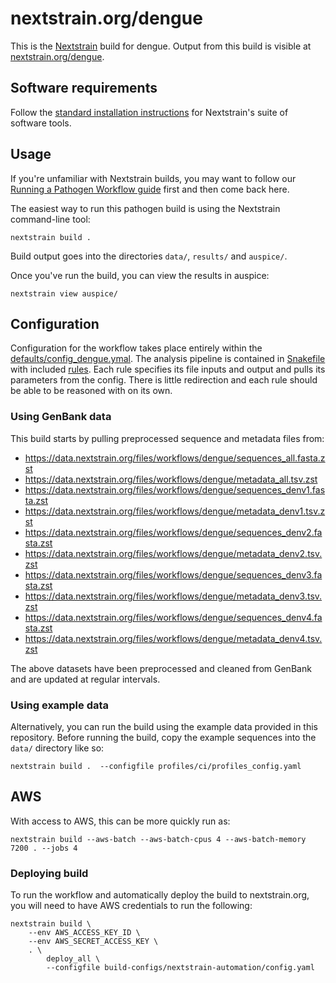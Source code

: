 # nextstrain.org/dengue

This is the [Nextstrain](https://nextstrain.org) build for dengue. Output from this build is visible at
[nextstrain.org/dengue](https://nextstrain.org/dengue).


## Software requirements

Follow the [standard installation instructions](https://docs.nextstrain.org/en/latest/install.html) for Nextstrain's suite of software tools.

## Usage

If you're unfamiliar with Nextstrain builds, you may want to follow our
[Running a Pathogen Workflow guide][] first and then come back here.

The easiest way to run this pathogen build is using the Nextstrain
command-line tool:

    nextstrain build .

Build output goes into the directories `data/`, `results/` and `auspice/`.

Once you've run the build, you can view the results in auspice:

    nextstrain view auspice/


## Configuration

Configuration for the workflow takes place entirely within the [defaults/config_dengue.ymal](defaults/config_dengue.yaml).
The analysis pipeline is contained in [Snakefile](Snakefile) with included [rules](rules).
Each rule specifies its file inputs and output and pulls its parameters from the config.
There is little redirection and each rule should be able to be reasoned with on its own.


### Using GenBank data

This build starts by pulling preprocessed sequence and metadata files from: 

* https://data.nextstrain.org/files/workflows/dengue/sequences_all.fasta.zst
* https://data.nextstrain.org/files/workflows/dengue/metadata_all.tsv.zst
* https://data.nextstrain.org/files/workflows/dengue/sequences_denv1.fasta.zst
* https://data.nextstrain.org/files/workflows/dengue/metadata_denv1.tsv.zst
* https://data.nextstrain.org/files/workflows/dengue/sequences_denv2.fasta.zst
* https://data.nextstrain.org/files/workflows/dengue/metadata_denv2.tsv.zst
* https://data.nextstrain.org/files/workflows/dengue/sequences_denv3.fasta.zst
* https://data.nextstrain.org/files/workflows/dengue/metadata_denv3.tsv.zst
* https://data.nextstrain.org/files/workflows/dengue/sequences_denv4.fasta.zst
* https://data.nextstrain.org/files/workflows/dengue/metadata_denv4.tsv.zst

The above datasets have been preprocessed and cleaned from GenBank and are updated at regular intervals. 

### Using example data

Alternatively, you can run the build using the
example data provided in this repository.  Before running the build, copy the
example sequences into the `data/` directory like so:

    nextstrain build .  --configfile profiles/ci/profiles_config.yaml

## AWS

With access to AWS, this can be more quickly run as:

    nextstrain build --aws-batch --aws-batch-cpus 4 --aws-batch-memory 7200 . --jobs 4

[Nextstrain]: https://nextstrain.org
[augur]: https://docs.nextstrain.org/projects/augur/en/stable/
[auspice]: https://docs.nextstrain.org/projects/auspice/en/stable/index.html
[Installing Nextstrain guide]: https://docs.nextstrain.org/en/latest/install.html
[Running a Pathogen Workflow guide]: https://docs.nextstrain.org/en/latest/tutorials/running-a-workflow.html

### Deploying build

To run the workflow and automatically deploy the build to nextstrain.org,
you will need to have AWS credentials to run the following:

```
nextstrain build \
    --env AWS_ACCESS_KEY_ID \
    --env AWS_SECRET_ACCESS_KEY \
    . \
        deploy_all \
        --configfile build-configs/nextstrain-automation/config.yaml
```
